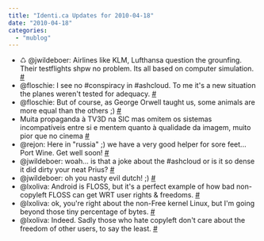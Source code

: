```yaml
---
title: "Identi.ca Updates for 2010-04-18"
date: "2010-04-18"
categories: 
  - "mublog"
---
```


- ♺ @jwildeboer: Airlines like KLM, Lufthansa question the grounfing. Their testflights shpw no problem. Its all based on computer simulation. [#](http://identi.ca/notice/28986415)
- @floschie: I see no #conspiracy in #ashcloud. To me it's a new situation the planes weren't tested for adequacy. [#](http://identi.ca/notice/29039323)
- @floschie: But of course, as George Orwell taught us, some animals are more equal than the others ;) [#](http://identi.ca/notice/29039460)
- Muita propaganda à TV3D na SIC mas omitem os sistemas incompatíveis entre si e mentem quanto à qualidade da imagem, muito pior que no cinema [#](http://identi.ca/notice/29042270)
- @rejon: Here in "russia" ;) we have a very good helper for sore feet... Port Wine. Get well soon! [#](http://identi.ca/notice/29042444)
- @jwildeboer: woah... is that a joke about the #ashcloud or is it so dense it did dirty your neat Prius? [#](http://identi.ca/notice/29046870)
- @jwildeboer: oh you nasty evil dutch! ;) [#](http://identi.ca/notice/29047159)
- @lxoliva: Android is FLOSS, but it's a perfect example of how bad non-copyleft FLOSS can get WRT user rights & freedoms. [#](http://identi.ca/notice/29047478)
- @lxoliva: ok, you're right about the non-Free kernel Linux, but I'm going beyond those tiny percentage of bytes. [#](http://identi.ca/notice/29049496)
- @lxoliva: Indeed. Sadly those who hate copyleft don't care about the freedom of other users, to say the least. [#](http://identi.ca/notice/29049618)
